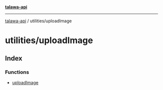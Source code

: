 [**talawa-api**](../../README.md)

***

[talawa-api](../../modules.md) / utilities/uploadImage

# utilities/uploadImage

## Index

### Functions

- [uploadImage](functions/uploadImage.md)
